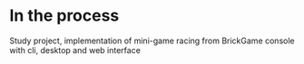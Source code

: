 # In the process
Study project, implementation of mini-game racing from BrickGame console with cli, desktop and web interface

